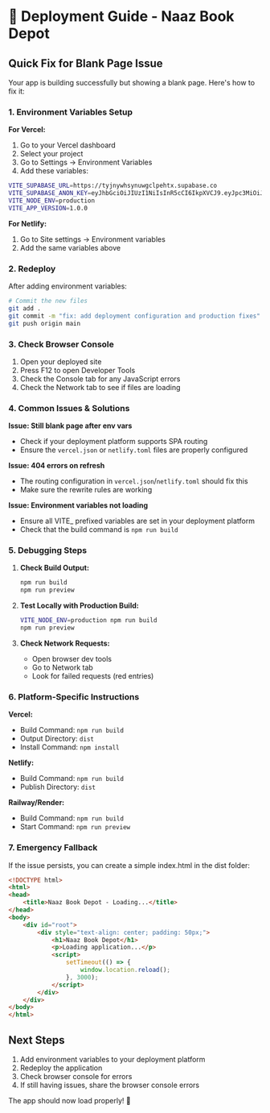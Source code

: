 # 🚀 Deployment Guide - Naaz Book Depot

## Quick Fix for Blank Page Issue

Your app is building successfully but showing a blank page. Here's how to fix it:

### 1. **Environment Variables Setup**

**For Vercel:**
1. Go to your Vercel dashboard
2. Select your project
3. Go to Settings → Environment Variables
4. Add these variables:

```bash
VITE_SUPABASE_URL=https://tyjnywhsynuwgclpehtx.supabase.co
VITE_SUPABASE_ANON_KEY=eyJhbGciOiJIUzI1NiIsInR5cCI6IkpXVCJ9.eyJpc3MiOiJzdXBhYmFzZSIsInJlZiI6InR5am55d2hzeW51d2djbHBlaHR4Iiwicm9sZSI6ImFub24iLCJpYXQiOjE3NjE0MTAwODMsImV4cCI6MjA3Njk4NjA4M30.opDu5zS7aQh17B-Mf7awqNo4DayPZx_fA4e3-SDXzqw
VITE_NODE_ENV=production
VITE_APP_VERSION=1.0.0
```

**For Netlify:**
1. Go to Site settings → Environment variables
2. Add the same variables above

### 2. **Redeploy**

After adding environment variables:
```bash
# Commit the new files
git add .
git commit -m "fix: add deployment configuration and production fixes"
git push origin main
```

### 3. **Check Browser Console**

1. Open your deployed site
2. Press F12 to open Developer Tools
3. Check the Console tab for any JavaScript errors
4. Check the Network tab to see if files are loading

### 4. **Common Issues & Solutions**

**Issue: Still blank page after env vars**
- Check if your deployment platform supports SPA routing
- Ensure the `vercel.json` or `netlify.toml` files are properly configured

**Issue: 404 errors on refresh**
- The routing configuration in `vercel.json`/`netlify.toml` should fix this
- Make sure the rewrite rules are working

**Issue: Environment variables not loading**
- Ensure all VITE_ prefixed variables are set in your deployment platform
- Check that the build command is `npm run build`

### 5. **Debugging Steps**

1. **Check Build Output:**
   ```bash
   npm run build
   npm run preview
   ```

2. **Test Locally with Production Build:**
   ```bash
   VITE_NODE_ENV=production npm run build
   npm run preview
   ```

3. **Check Network Requests:**
   - Open browser dev tools
   - Go to Network tab
   - Look for failed requests (red entries)

### 6. **Platform-Specific Instructions**

**Vercel:**
- Build Command: `npm run build`
- Output Directory: `dist`
- Install Command: `npm install`

**Netlify:**
- Build Command: `npm run build`
- Publish Directory: `dist`

**Railway/Render:**
- Build Command: `npm run build`
- Start Command: `npm run preview`

### 7. **Emergency Fallback**

If the issue persists, you can create a simple index.html in the dist folder:

```html
<!DOCTYPE html>
<html>
<head>
    <title>Naaz Book Depot - Loading...</title>
</head>
<body>
    <div id="root">
        <div style="text-align: center; padding: 50px;">
            <h1>Naaz Book Depot</h1>
            <p>Loading application...</p>
            <script>
                setTimeout(() => {
                    window.location.reload();
                }, 3000);
            </script>
        </div>
    </div>
</body>
</html>
```

## Next Steps

1. Add environment variables to your deployment platform
2. Redeploy the application
3. Check browser console for errors
4. If still having issues, share the browser console errors

The app should now load properly! 🎉